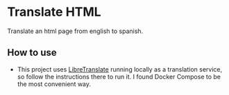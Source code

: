 # Translate HTML

Translate an html page from english to spanish. 

## How to use

- This project uses [LibreTranslate](https://github.com/LibreTranslate/LibreTranslate) running locally as a translation service, so follow the instructions there to run it. I found Docker Compose to be the most convenient way. 